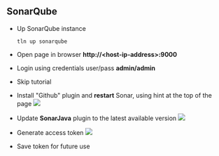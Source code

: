 
## SonarQube
* Up SonarQube instance
  ```
  tln up sonarqube
  ```
* Open page in browser **http://\<host-ip-address\>:9000**
* Login using credentials user/pass **admin/admin**
* Skip tutorial

* Install "Github" plugin and **restart** Sonar, using hint at the top of the page
  ![](https://github.com/swe-course/swec-lectures/raw/master/imgs/sonar-01.png)

* Update **SonarJava** plugin to the latest available version
  ![](https://github.com/swe-course/swec-lectures/raw/master/imgs/sonar-03.png)

* Generate access token
  ![](https://github.com/swe-course/swec-lectures/raw/master/imgs/sonar-02.png)

* Save token for future use
